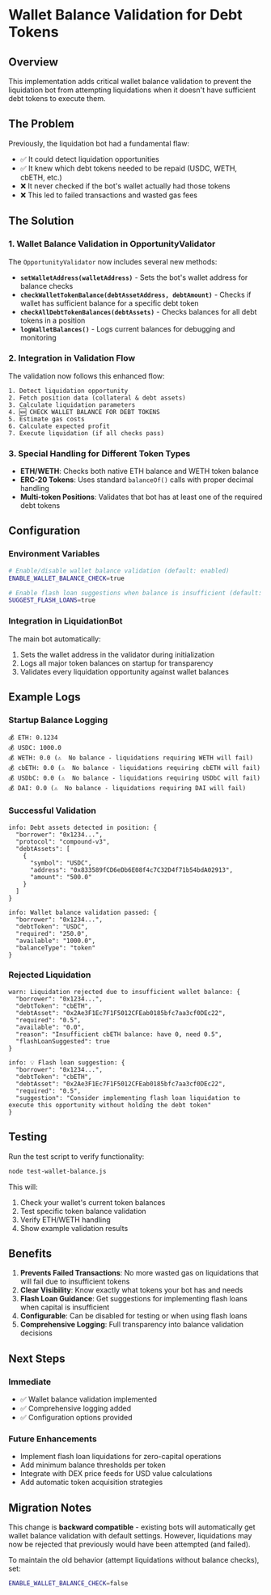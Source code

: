 # Wallet Balance Validation for Debt Tokens

## Overview

This implementation adds critical wallet balance validation to prevent the liquidation bot from attempting liquidations when it doesn't have sufficient debt tokens to execute them.

## The Problem

Previously, the liquidation bot had a fundamental flaw:
- ✅ It could detect liquidation opportunities 
- ✅ It knew which debt tokens needed to be repaid (USDC, WETH, cbETH, etc.)
- ❌ It never checked if the bot's wallet actually had those tokens
- ❌ This led to failed transactions and wasted gas fees

## The Solution

### 1. Wallet Balance Validation in OpportunityValidator

The `OpportunityValidator` now includes several new methods:

- **`setWalletAddress(walletAddress)`** - Sets the bot's wallet address for balance checks
- **`checkWalletTokenBalance(debtAssetAddress, debtAmount)`** - Checks if wallet has sufficient balance for a specific debt token
- **`checkAllDebtTokenBalances(debtAssets)`** - Checks balances for all debt tokens in a position
- **`logWalletBalances()`** - Logs current balances for debugging and monitoring

### 2. Integration in Validation Flow

The validation now follows this enhanced flow:

```
1. Detect liquidation opportunity
2. Fetch position data (collateral & debt assets)
3. Calculate liquidation parameters
4. 🆕 CHECK WALLET BALANCE FOR DEBT TOKENS
5. Estimate gas costs
6. Calculate expected profit
7. Execute liquidation (if all checks pass)
```

### 3. Special Handling for Different Token Types

- **ETH/WETH**: Checks both native ETH balance and WETH token balance
- **ERC-20 Tokens**: Uses standard `balanceOf()` calls with proper decimal handling
- **Multi-token Positions**: Validates that bot has at least one of the required debt tokens

## Configuration

### Environment Variables

```bash
# Enable/disable wallet balance validation (default: enabled)
ENABLE_WALLET_BALANCE_CHECK=true

# Enable flash loan suggestions when balance is insufficient (default: disabled)
SUGGEST_FLASH_LOANS=true
```

### Integration in LiquidationBot

The main bot automatically:
1. Sets the wallet address in the validator during initialization
2. Logs all major token balances on startup for transparency
3. Validates every liquidation opportunity against wallet balances

## Example Logs

### Startup Balance Logging
```
💰 ETH: 0.1234
💰 USDC: 1000.0
💰 WETH: 0.0 (⚠️  No balance - liquidations requiring WETH will fail)
💰 cbETH: 0.0 (⚠️  No balance - liquidations requiring cbETH will fail)
💰 USDbC: 0.0 (⚠️  No balance - liquidations requiring USDbC will fail)
💰 DAI: 0.0 (⚠️  No balance - liquidations requiring DAI will fail)
```

### Successful Validation
```
info: Debt assets detected in position: {
  "borrower": "0x1234...",
  "protocol": "compound-v3",
  "debtAssets": [
    {
      "symbol": "USDC",
      "address": "0x833589fCD6eDb6E08f4c7C32D4f71b54bdA02913",
      "amount": "500.0"
    }
  ]
}

info: Wallet balance validation passed: {
  "borrower": "0x1234...",
  "debtToken": "USDC",
  "required": "250.0",
  "available": "1000.0",
  "balanceType": "token"
}
```

### Rejected Liquidation
```
warn: Liquidation rejected due to insufficient wallet balance: {
  "borrower": "0x1234...",
  "debtToken": "cbETH",
  "debtAsset": "0x2Ae3F1Ec7F1F5012CFEab0185bfc7aa3cf0DEc22",
  "required": "0.5",
  "available": "0.0",
  "reason": "Insufficient cbETH balance: have 0, need 0.5",
  "flashLoanSuggested": true
}

info: 💡 Flash loan suggestion: {
  "borrower": "0x1234...",
  "debtToken": "cbETH",
  "debtAsset": "0x2Ae3F1Ec7F1F5012CFEab0185bfc7aa3cf0DEc22",
  "required": "0.5",
  "suggestion": "Consider implementing flash loan liquidation to execute this opportunity without holding the debt token"
}
```

## Testing

Run the test script to verify functionality:

```bash
node test-wallet-balance.js
```

This will:
1. Check your wallet's current token balances
2. Test specific token balance validation
3. Verify ETH/WETH handling
4. Show example validation results

## Benefits

1. **Prevents Failed Transactions**: No more wasted gas on liquidations that will fail due to insufficient tokens
2. **Clear Visibility**: Know exactly what tokens your bot has and needs
3. **Flash Loan Guidance**: Get suggestions for implementing flash loans when capital is insufficient
4. **Configurable**: Can be disabled for testing or when using flash loans
5. **Comprehensive Logging**: Full transparency into balance validation decisions

## Next Steps

### Immediate
- ✅ Wallet balance validation implemented
- ✅ Comprehensive logging added
- ✅ Configuration options provided

### Future Enhancements
- Implement flash loan liquidations for zero-capital operations
- Add minimum balance thresholds per token
- Integrate with DEX price feeds for USD value calculations
- Add automatic token acquisition strategies

## Migration Notes

This change is **backward compatible** - existing bots will automatically get wallet balance validation with default settings. However, liquidations may now be rejected that previously would have been attempted (and failed).

To maintain the old behavior (attempt liquidations without balance checks), set:
```bash
ENABLE_WALLET_BALANCE_CHECK=false
```
